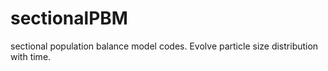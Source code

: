 # sectionalPBM
sectional population balance model codes. Evolve particle size distribution with time.
